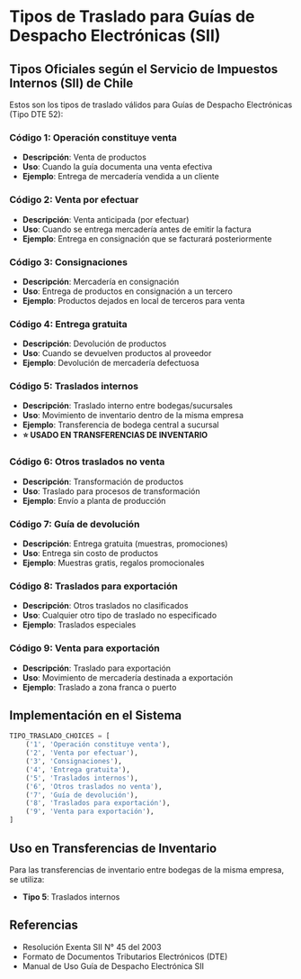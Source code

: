 # Tipos de Traslado para Guías de Despacho Electrónicas (SII)

## Tipos Oficiales según el Servicio de Impuestos Internos (SII) de Chile

Estos son los tipos de traslado válidos para Guías de Despacho Electrónicas (Tipo DTE 52):

### Código 1: Operación constituye venta
- **Descripción**: Venta de productos
- **Uso**: Cuando la guía documenta una venta efectiva
- **Ejemplo**: Entrega de mercadería vendida a un cliente

### Código 2: Venta por efectuar
- **Descripción**: Venta anticipada (por efectuar)
- **Uso**: Cuando se entrega mercadería antes de emitir la factura
- **Ejemplo**: Entrega en consignación que se facturará posteriormente

### Código 3: Consignaciones
- **Descripción**: Mercadería en consignación
- **Uso**: Entrega de productos en consignación a un tercero
- **Ejemplo**: Productos dejados en local de terceros para venta

### Código 4: Entrega gratuita
- **Descripción**: Devolución de productos
- **Uso**: Cuando se devuelven productos al proveedor
- **Ejemplo**: Devolución de mercadería defectuosa

### Código 5: Traslados internos
- **Descripción**: Traslado interno entre bodegas/sucursales
- **Uso**: Movimiento de inventario dentro de la misma empresa
- **Ejemplo**: Transferencia de bodega central a sucursal
- **⭐ USADO EN TRANSFERENCIAS DE INVENTARIO**

### Código 6: Otros traslados no venta
- **Descripción**: Transformación de productos
- **Uso**: Traslado para procesos de transformación
- **Ejemplo**: Envío a planta de producción

### Código 7: Guía de devolución
- **Descripción**: Entrega gratuita (muestras, promociones)
- **Uso**: Entrega sin costo de productos
- **Ejemplo**: Muestras gratis, regalos promocionales

### Código 8: Traslados para exportación
- **Descripción**: Otros traslados no clasificados
- **Uso**: Cualquier otro tipo de traslado no especificado
- **Ejemplo**: Traslados especiales

### Código 9: Venta para exportación
- **Descripción**: Traslado para exportación
- **Uso**: Movimiento de mercadería destinada a exportación
- **Ejemplo**: Traslado a zona franca o puerto

## Implementación en el Sistema

```python
TIPO_TRASLADO_CHOICES = [
    ('1', 'Operación constituye venta'),
    ('2', 'Venta por efectuar'),
    ('3', 'Consignaciones'),
    ('4', 'Entrega gratuita'),
    ('5', 'Traslados internos'),
    ('6', 'Otros traslados no venta'),
    ('7', 'Guía de devolución'),
    ('8', 'Traslados para exportación'),
    ('9', 'Venta para exportación'),
]
```

## Uso en Transferencias de Inventario

Para las transferencias de inventario entre bodegas de la misma empresa, se utiliza:
- **Tipo 5**: Traslados internos

## Referencias
- Resolución Exenta SII N° 45 del 2003
- Formato de Documentos Tributarios Electrónicos (DTE)
- Manual de Uso Guía de Despacho Electrónica SII
